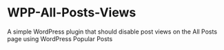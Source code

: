 # WPP-All-Posts-Views
A simple WordPress plugin that should disable post views on the All Posts page using WordPress Popular Posts
